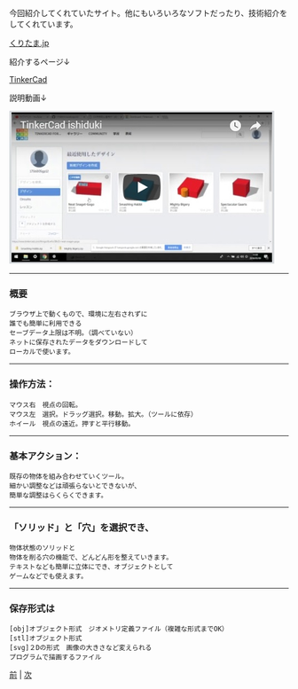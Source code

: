 
今回紹介してくれていたサイト。他にもいろいろなソフトだったり、技術紹介をしてくれています。

[くりたま.jp](https://online.dhw.co.jp/kuritama/free-software-useful-for-creating-3dcg/)

紹介するページ↓

[TinkerCad](https://www.tinkercad.com/#/)

説明動画↓

[![](https://raw.githubusercontent.com/175B005/weekreport2/master/duki_youtube_5_9.jpg)](https://youtu.be/0lLHwy9VGqc)

---
### 概要
    ブラウザ上で動くもので、環境に左右されずに　
    誰でも簡単に利用できる  
    セーブデータ上限は不明。（調べていない）  
    ネットに保存されたデータをダウンロードして  
    ローカルで使います。

---

### 操作方法：
    マウス右　視点の回転。  
    マウス左　選択。ドラッグ選択。移動。拡大。（ツールに依存）  
    ホイール　視点の遠近。押すと平行移動。  

---

### 基本アクション：
    既存の物体を組み合わせていくツール。  
    細かい調整などは頑張らないとできないが、  
    簡単な調整はらくらくできます。  

---

### 「ソリッド」と「穴」を選択でき、
    物体状態のソリッドと  
    物体を削る穴の機能で、どんどん形を整えていきます。  
    テキストなども簡単に立体にでき、オブジェクトとして  
    ゲームなどでも使えます。

---

### 保存形式は
    [obj]オブジェクト形式　ジオメトリ定義ファイル（複雑な形式までOK）  
    [stl]オブジェクト形式  
    [svg]２Dの形式　画像の大きさなど変えられる  
    プログラムで描画するファイル

[前](https://github.com/175B005/weekreport) | [次](https://github.com/175B005/weekreport3)
